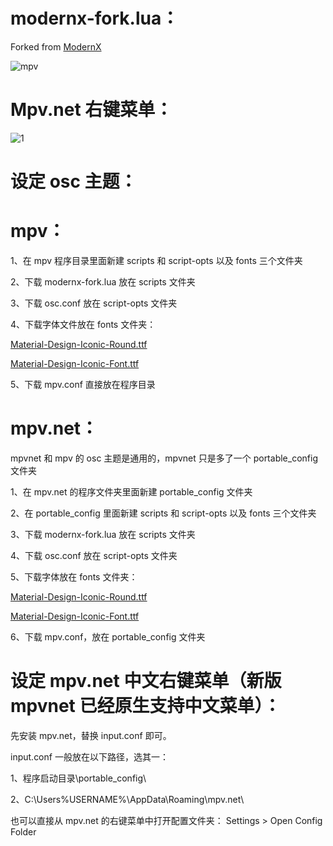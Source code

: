 # modernx-fork.lua：

Forked from [ModernX](https://github.com/zydezu/ModernX)

![mpv](https://github.com/chwt163/Mpv.netRrightClickMenuCN/assets/70951194/e752e6a3-d2ea-43b7-8dac-ea6d477e5b00)


# Mpv.net 右键菜单：


![1](https://github.com/chwt163/Mpv.netRrightClickMenuCN/assets/70951194/26be7888-003a-4222-ad11-85594cef6b41)



# 设定 osc 主题：

# mpv：

1、在 mpv 程序目录里面新建 scripts 和 script-opts 以及 fonts 三个文件夹

2、下载 modernx-fork.lua 放在 scripts 文件夹

3、下载 osc.conf 放在  script-opts 文件夹

4、下载字体文件放在 fonts 文件夹：

[Material-Design-Iconic-Round.ttf](https://github.com/chwt163/Mpv.netRrightClickMenuCN/raw/main/fonts/Material-Design-Iconic-Round.ttf)

[Material-Design-Iconic-Font.ttf](https://github.com/chwt163/Mpv.netRrightClickMenuCN/raw/main/fonts/Material-Design-Iconic-Font.ttf)

5、下载 mpv.conf 直接放在程序目录




# mpv.net：

mpvnet 和 mpv 的 osc 主题是通用的，mpvnet 只是多了一个 portable_config 文件夹

1、在 mpv.net 的程序文件夹里面新建 portable_config 文件夹

2、在 portable_config 里面新建 scripts 和 script-opts 以及 fonts 三个文件夹

3、下载 modernx-fork.lua 放在 scripts 文件夹

4、下载 osc.conf 放在  script-opts 文件夹

5、下载字体放在 fonts 文件夹：

[Material-Design-Iconic-Round.ttf](https://github.com/chwt163/Mpv.netRrightClickMenuCN/raw/main/fonts/Material-Design-Iconic-Round.ttf)

[Material-Design-Iconic-Font.ttf](https://github.com/chwt163/Mpv.netRrightClickMenuCN/raw/main/fonts/Material-Design-Iconic-Font.ttf)

6、下载 mpv.conf，放在 portable_config 文件夹



# 设定 mpv.net 中文右键菜单（新版 mpvnet 已经原生支持中文菜单）：

先安装 mpv.net，替换 input.conf 即可。

input.conf 一般放在以下路径，选其一：

1、程序启动目录\portable_config\ 

2、C:\Users\%USERNAME%\AppData\Roaming\mpv.net\

也可以直接从 mpv.net 的右键菜单中打开配置文件夹： Settings > Open Config Folder





